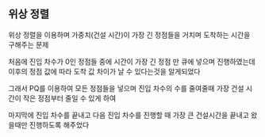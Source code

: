 ## 위상 정렬

위상 정렬을 이용하며 가중치(건설 시간)이 가장 긴 정점들을 거치며 도착하는 시간을 구해주는 문제

처음에 진입 차수가 0인 정점들 중에 시간이 가장 긴 정점 만 큐에 넣으며 진행하였는데 이후의 정점 값에 따라 도착 값 차이가 날 수 있다는것을 알게되었다

그래서 PQ를 이용하여 모든 정점들을 넣으며 진입 차수의 수를 줄여줄때 가장 건설 시간이 작은 정점부터 줄일 수 있게 하여

마지막에 진입 차수를 끝내고 다음 진입 차수를 진행할 때 가장 큰 건설시간을 끝내고 왔을때만 진행하도록 해주었다
